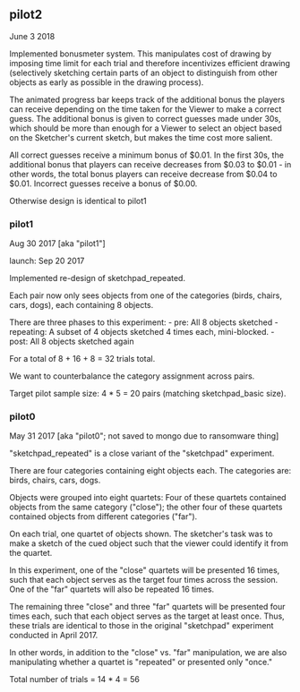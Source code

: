 ## pilot2

June 3 2018

Implemented bonusmeter system. This manipulates cost of drawing by imposing time limit for each trial and therefore incentivizes efficient drawing (selectively sketching certain parts of an object to distinguish from other objects as early as possible in the drawing process). 

The animated progress bar keeps track of the additional bonus the players can receive depending on the time taken for the Viewer to make a correct guess. The additional bonus is given to correct guesses made under 30s, which should be more than enough for a Viewer to select an object based on the Sketcher's current sketch, but makes the time cost more salient. 

All correct guesses receive a minimum bonus of $0.01. In the first 30s, the additional bonus that players can receive decreases from $0.03 to $0.01 - in other words, the total bonus players can receive decrease from $0.04 to $0.01. Incorrect guesses receive a bonus of $0.00.

Otherwise design is identical to pilot1


### pilot1

Aug 30 2017 [aka "pilot1"]

launch: Sep 20 2017

Implemented re-design of sketchpad_repeated.

Each pair now only sees objects from one of the categories (birds, chairs, cars, dogs), each containing 8 objects.

There are three phases to this experiment: 
    - pre: All 8 objects sketched 
    - repeating: A subset of 4 objects sketched 4 times each, mini-blocked. 
    - post: All 8 objects sketched again

For a total of 8 + 16 + 8 = 32 trials total.

We want to counterbalance the category assignment across pairs.

Target pilot sample size: 4 * 5 = 20 pairs (matching sketchpad_basic size).


### pilot0

May 31 2017 [aka "pilot0"; not saved to mongo due to ransomware thing]

"sketchpad_repeated" is a close variant of the "sketchpad" experiment.

There are four categories containing eight objects each. The categories are: birds, chairs, cars, dogs.

Objects were grouped into eight quartets: Four of these quartets contained objects from the same category ("close"); the other four of these quartets contained objects from different categories ("far").

On each trial, one quartet of objects shown. The sketcher's task was to make a sketch of the cued object such that the viewer could identify it from the quartet.

In this experiment, one of the "close" quartets will be presented 16 times, such that each object serves as the target four times across the session. One of the "far" quartets will also be repeated 16 times.

The remaining three "close" and three "far" quartets will be presented four times each, such that each object serves as the target at least once. Thus, these trials are identical to those in the original "sketchpad" experiment conducted in April 2017.

In other words, in addition to the "close" vs. "far" manipulation, we are also manipulating whether a quartet is "repeated" or presented only "once."

Total number of trials = 14 * 4 = 56
